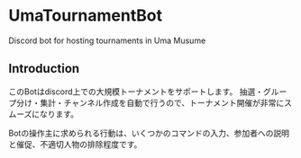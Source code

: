 # UmaTournamentBot
Discord bot for hosting tournaments in Uma Musume

## Introduction

このBotはdiscord上での大規模トーナメントをサポートします。
抽選・グループ分け・集計・チャンネル作成を自動で行うので、トーナメント開催が非常にスムーズになります。

Botの操作主に求められる行動は、いくつかのコマンドの入力、参加者への説明と催促、不適切人物の排除程度です。